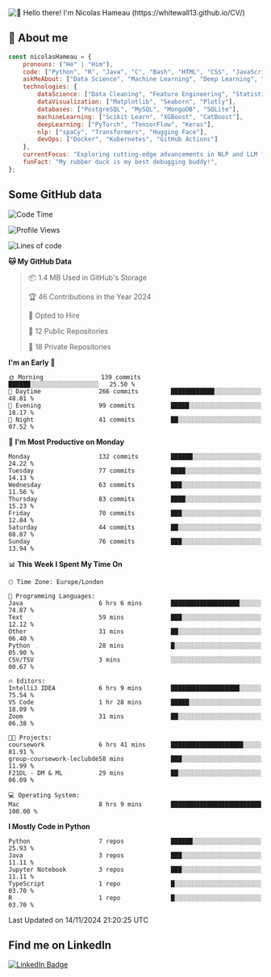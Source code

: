 <img src="assets/intro.gif" alt="👋 Hello there! I'm Nicolas Hameau (https://whitewall13.github.io/CV/)" title="👋 Hello there! I'm Nicolas Hameau"/>

<!---visitors number here--->

## :book: About me

```javascript
const nicolasHameau = {
    pronouns: ("He" | "Him"),
    code: ["Python", "R", "Java", "C", "Bash", "HTML", "CSS", "JavaScript", "PHP", "SQL"],
    askMeAbout: ["Data Science", "Machine Learning", "Deep Learning", "NLP", "LLM", "Computer Vision", "MLOps"],
    technologies: {
        dataScience: ["Data Cleaning", "Feature Engineering", "Statistical Analysis"],
        dataVisualization: ["Matplotlib", "Seaborn", "Plotly"],
        databases: ["PostgreSQL", "MySQL", "MongoDB", "SQLite"],
        machineLearning: ["Scikit Learn", "XGBoost", "CatBoost"],
        deepLearning: ["PyTorch", "TensorFlow", "Keras"],
        nlp: ["spaCy", "Transformers", "Hugging Face"],
        devOps: ["Docker", "Kubernetes", "GitHub Actions"]
    },
    currentFocus: "Exploring cutting-edge advancements in NLP and LLM fine-tuning",
    funFact: "My rubber duck is my best debugging buddy!",
};
```
## Some GitHub data

<!--START_SECTION:waka-->
![Code Time](http://img.shields.io/badge/Code%20Time-14%20hrs%2017%20mins-blue)

![Profile Views](http://img.shields.io/badge/Profile%20Views-0-blue)

![Lines of code](https://img.shields.io/badge/From%20Hello%20World%20I%27ve%20Written-5.8%20million%20lines%20of%20code-blue)

**🐱 My GitHub Data** 

> 📦 1.4 MB Used in GitHub's Storage 
 > 
> 🏆 46 Contributions in the Year 2024
 > 
> 💼 Opted to Hire
 > 
> 📜 12 Public Repositories 
 > 
> 🔑 18 Private Repositories 
 > 
**I'm an Early 🐤** 

```text
🌞 Morning                139 commits         ██████░░░░░░░░░░░░░░░░░░░   25.50 % 
🌆 Daytime                266 commits         ████████████░░░░░░░░░░░░░   48.81 % 
🌃 Evening                99 commits          █████░░░░░░░░░░░░░░░░░░░░   18.17 % 
🌙 Night                  41 commits          ██░░░░░░░░░░░░░░░░░░░░░░░   07.52 % 
```
📅 **I'm Most Productive on Monday** 

```text
Monday                   132 commits         ██████░░░░░░░░░░░░░░░░░░░   24.22 % 
Tuesday                  77 commits          ████░░░░░░░░░░░░░░░░░░░░░   14.13 % 
Wednesday                63 commits          ███░░░░░░░░░░░░░░░░░░░░░░   11.56 % 
Thursday                 83 commits          ████░░░░░░░░░░░░░░░░░░░░░   15.23 % 
Friday                   70 commits          ███░░░░░░░░░░░░░░░░░░░░░░   12.84 % 
Saturday                 44 commits          ██░░░░░░░░░░░░░░░░░░░░░░░   08.07 % 
Sunday                   76 commits          ███░░░░░░░░░░░░░░░░░░░░░░   13.94 % 
```


📊 **This Week I Spent My Time On** 

```text
🕑︎ Time Zone: Europe/London

💬 Programming Languages: 
Java                     6 hrs 6 mins        ███████████████████░░░░░░   74.87 % 
Text                     59 mins             ███░░░░░░░░░░░░░░░░░░░░░░   12.12 % 
Other                    31 mins             ██░░░░░░░░░░░░░░░░░░░░░░░   06.40 % 
Python                   28 mins             █░░░░░░░░░░░░░░░░░░░░░░░░   05.90 % 
CSV/TSV                  3 mins              ░░░░░░░░░░░░░░░░░░░░░░░░░   00.67 % 

🔥 Editors: 
IntelliJ IDEA            6 hrs 9 mins        ███████████████████░░░░░░   75.54 % 
VS Code                  1 hr 28 mins        █████░░░░░░░░░░░░░░░░░░░░   18.09 % 
Zoom                     31 mins             ██░░░░░░░░░░░░░░░░░░░░░░░   06.38 % 

🐱‍💻 Projects: 
coursework               6 hrs 41 mins       ████████████████████░░░░░   81.91 % 
group-coursework-leclubde58 mins             ███░░░░░░░░░░░░░░░░░░░░░░   11.99 % 
F21DL - DM & ML          29 mins             ██░░░░░░░░░░░░░░░░░░░░░░░   06.09 % 

💻 Operating System: 
Mac                      8 hrs 9 mins        █████████████████████████   100.00 % 
```

**I Mostly Code in Python** 

```text
Python                   7 repos             ██████░░░░░░░░░░░░░░░░░░░   25.93 % 
Java                     3 repos             ███░░░░░░░░░░░░░░░░░░░░░░   11.11 % 
Jupyter Notebook         3 repos             ███░░░░░░░░░░░░░░░░░░░░░░   11.11 % 
TypeScript               1 repo              █░░░░░░░░░░░░░░░░░░░░░░░░   03.70 % 
R                        1 repo              █░░░░░░░░░░░░░░░░░░░░░░░░   03.70 % 
```




 Last Updated on 14/11/2024 21:20:25 UTC
<!--END_SECTION:waka-->

## Find me on LinkedIn
<div id="badges">
  <a href="https://www.linkedin.com/in/nicolas-hameau-13242002/">
    <img src="https://img.shields.io/badge/LinkedIn-blue?style=for-the-badge&logo=linkedin&logoColor=white" alt="LinkedIn Badge"/>
  </a>
</div>



